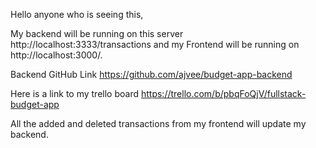 Hello anyone who is seeing this, 

My backend will be running on this server http://localhost:3333/transactions and my Frontend will be running on http://localhost:3000/.

Backend GitHub Link https://github.com/ajvee/budget-app-backend

Here is a link to my trello board https://trello.com/b/pbqFoQjV/fullstack-budget-app

All the added and deleted transactions from my frontend will update my backend. 